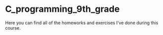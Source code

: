 # C_programming_9th_grade
Here you can find all of the homeworks and exercises I've done during this course.